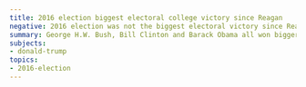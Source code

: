 ```yaml
---
title: 2016 election biggest electoral college victory since Reagan
negative: 2016 election was not the biggest electoral victory since Reagan
summary: George H.W. Bush, Bill Clinton and Barack Obama all won bigger margins in the Electoral College.
subjects:
- donald-trump
topics:
- 2016-election
---
```

